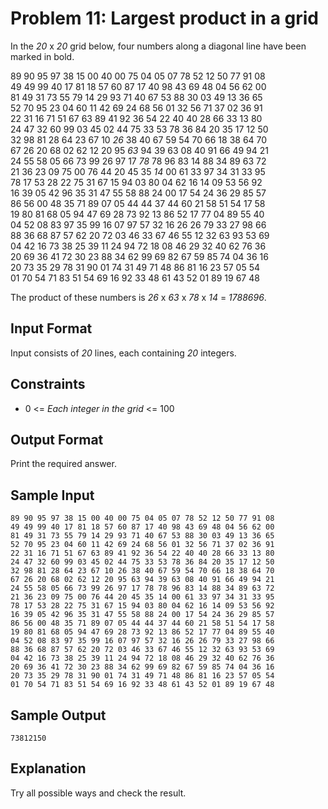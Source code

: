 # Problem 11: Largest product in a grid

In the _20_ x _20_ grid below, four numbers along a diagonal line have been marked in bold.

89 90 95 97 38 15 00 40 00 75 04 05 07 78 52 12 50 77 91 08  
49 49 99 40 17 81 18 57 60 87 17 40 98 43 69 48 04 56 62 00  
81 49 31 73 55 79 14 29 93 71 40 67 53 88 30 03 49 13 36 65  
52 70 95 23 04 60 11 42 69 24 68 56 01 32 56 71 37 02 36 91  
22 31 16 71 51 67 63 89 41 92 36 54 22 40 40 28 66 33 13 80  
24 47 32 60 99 03 45 02 44 75 33 53 78 36 84 20 35 17 12 50  
32 98 81 28 64 23 67 10 _26_ 38 40 67 59 54 70 66 18 38 64 70  
67 26 20 68 02 62 12 20 95 _63_ 94 39 63 08 40 91 66 49 94 21  
24 55 58 05 66 73 99 26 97 17 _78_ 78 96 83 14 88 34 89 63 72  
21 36 23 09 75 00 76 44 20 45 35 _14_ 00 61 33 97 34 31 33 95  
78 17 53 28 22 75 31 67 15 94 03 80 04 62 16 14 09 53 56 92  
16 39 05 42 96 35 31 47 55 58 88 24 00 17 54 24 36 29 85 57  
86 56 00 48 35 71 89 07 05 44 44 37 44 60 21 58 51 54 17 58  
19 80 81 68 05 94 47 69 28 73 92 13 86 52 17 77 04 89 55 40  
04 52 08 83 97 35 99 16 07 97 57 32 16 26 26 79 33 27 98 66  
88 36 68 87 57 62 20 72 03 46 33 67 46 55 12 32 63 93 53 69  
04 42 16 73 38 25 39 11 24 94 72 18 08 46 29 32 40 62 76 36  
20 69 36 41 72 30 23 88 34 62 99 69 82 67 59 85 74 04 36 16  
20 73 35 29 78 31 90 01 74 31 49 71 48 86 81 16 23 57 05 54  
01 70 54 71 83 51 54 69 16 92 33 48 61 43 52 01 89 19 67 48

The product of these numbers is _26_ x _63_ x _78_ x _14_ = _1788696_.

## Input Format

Input consists of _20_ lines, each containing _20_ integers.


## Constraints

* 0 <= _Each integer in the grid_ <= 100

## Output Format

Print the required answer.

## Sample Input

    89 90 95 97 38 15 00 40 00 75 04 05 07 78 52 12 50 77 91 08  
    49 49 99 40 17 81 18 57 60 87 17 40 98 43 69 48 04 56 62 00  
    81 49 31 73 55 79 14 29 93 71 40 67 53 88 30 03 49 13 36 65  
    52 70 95 23 04 60 11 42 69 24 68 56 01 32 56 71 37 02 36 91  
    22 31 16 71 51 67 63 89 41 92 36 54 22 40 40 28 66 33 13 80  
    24 47 32 60 99 03 45 02 44 75 33 53 78 36 84 20 35 17 12 50  
    32 98 81 28 64 23 67 10 26 38 40 67 59 54 70 66 18 38 64 70  
    67 26 20 68 02 62 12 20 95 63 94 39 63 08 40 91 66 49 94 21  
    24 55 58 05 66 73 99 26 97 17 78 78 96 83 14 88 34 89 63 72  
    21 36 23 09 75 00 76 44 20 45 35 14 00 61 33 97 34 31 33 95  
    78 17 53 28 22 75 31 67 15 94 03 80 04 62 16 14 09 53 56 92  
    16 39 05 42 96 35 31 47 55 58 88 24 00 17 54 24 36 29 85 57  
    86 56 00 48 35 71 89 07 05 44 44 37 44 60 21 58 51 54 17 58  
    19 80 81 68 05 94 47 69 28 73 92 13 86 52 17 77 04 89 55 40  
    04 52 08 83 97 35 99 16 07 97 57 32 16 26 26 79 33 27 98 66  
    88 36 68 87 57 62 20 72 03 46 33 67 46 55 12 32 63 93 53 69  
    04 42 16 73 38 25 39 11 24 94 72 18 08 46 29 32 40 62 76 36  
    20 69 36 41 72 30 23 88 34 62 99 69 82 67 59 85 74 04 36 16  
    20 73 35 29 78 31 90 01 74 31 49 71 48 86 81 16 23 57 05 54  
    01 70 54 71 83 51 54 69 16 92 33 48 61 43 52 01 89 19 67 48  

## Sample Output

    73812150

## Explanation

Try all possible ways and check the result.
